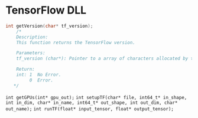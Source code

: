 # TensorFlow DLL

```c
int getVersion(char* tf_version);
    /*
    Description:
    This function returns the TensorFlow version. 

    Parameters:
    tf_version (char*): Pointer to a array of characters allocated by the user

    Return:
    int: 1  No Error.
         0  Error.
   */
```


`int getGPUs(int* gpu_out);`
`int setupTF(char* file, int64_t* in_shape, int in_dim, char* in_name, int64_t* out_shape, int out_dim, char* out_name);`
`int runTF(float* input_tensor, float* output_tensor);`


